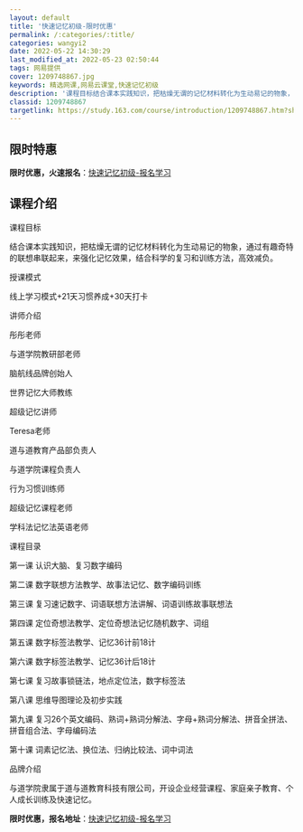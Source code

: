 ```yaml
---
layout: default
title: '快速记忆初级-限时优惠'
permalink: /:categories/:title/
categories: wangyi2
date: 2022-05-22 14:30:29
last_modified_at: 2022-05-23 02:50:44
tags: 网易提供
cover: 1209748867.jpg
keywords: 精选网课,网易云课堂,快速记忆初级
description: '课程目标结合课本实践知识，把枯燥无谓的记忆材料转化为生动易记的物象，通过有趣奇特的联想串联起来，来强化记忆效果，结合科学'
classid: 1209748867
targetlink: https://study.163.com/course/introduction/1209748867.htm?share=1&shareId=1025206652&utm_campaign=share&utm_medium=iphoneShare&utm_source=&utm_u=1025206652
---
```


## 限时特惠

**限时优惠，火速报名**：[快速记忆初级-报名学习](https://study.163.com/course/introduction/1209748867.htm?share=1&shareId=1025206652&utm_campaign=share&utm_medium=iphoneShare&utm_source=&utm_u=1025206652)

## 课程介绍

课程目标

结合课本实践知识，把枯燥无谓的记忆材料转化为生动易记的物象，通过有趣奇特的联想串联起来，来强化记忆效果，结合科学的复习和训练方法，高效减负。



授课模式

线上学习模式+21天习惯养成+30天打卡



讲师介绍

彤彤老师

与道学院教研部老师

脑航线品牌创始人

世界记忆大师教练

超级记忆讲师



Teresa老师

道与道教育产品部负责人

与道学院课程负责人

行为习惯训练师

超级记忆课程老师

学科法记忆法英语老师



课程目录

第一课  认识大脑、复习数字编码

第二课  数字联想方法教学、故事法记忆、数字编码训练

第三课  复习速记数字、词语联想方法讲解、词语训练故事联想法

第四课  定位奇想法教学、定位奇想法记忆随机数字、词组

第五课  数字标签法教学、记忆36计前18计

第六课  数字标签法教学、记忆36计后18计

第七课  复习故事锁链法，地点定位法，数字标签法

第八课  思维导图理论及初步实践

第九课  复习26个英文编码、熟词+熟词分解法、字母+熟词分解法、拼音全拼法、拼音组合法、字母编码法

第十课  词素记忆法、换位法、归纳比较法、词中词法

 

品牌介绍

与道学院隶属于道与道教育科技有限公司，开设企业经营课程、家庭亲子教育、个人成长训练及快速记忆。

**限时优惠，报名地址**：[快速记忆初级-报名学习](https://study.163.com/course/introduction/1209748867.htm?share=1&shareId=1025206652&utm_campaign=share&utm_medium=iphoneShare&utm_source=&utm_u=1025206652)

